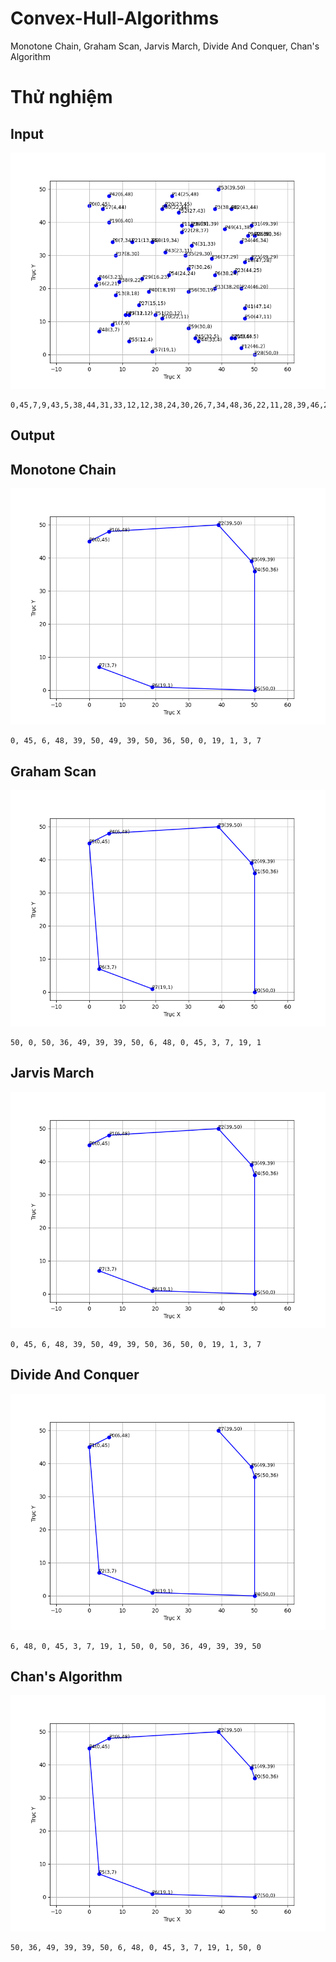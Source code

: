 # Convex-Hull-Algorithms
Monotone Chain, Graham Scan, Jarvis March, Divide And Conquer, Chan's Algorithm
# Thử nghiệm
## Input
![Testcase](Screenshot/Testcase.png)
```
0,45,7,9,43,5,38,44,31,33,12,12,38,24,30,26,7,34,48,36,22,11,28,39,46,2,8,18,25,48,44,5,2,21,4,44,47,28,6,40,23,45,13,34,28,37,44,25,46,20,49,29,50,36,15,15,50,0,16,23,22,44,49,39,43,44,38,20,46,34,29,30,37,29,8,30,9,22,31,39,18,19,47,14,6,48,23,31,33,4,32,5,3,23,11,12,3,7,41,38,47,11,20,12,27,43,39,50,24,24,12,4,30,19,19,1,19,34,30,8
```
## Output
## Monotone Chain
![Monotone Chain Output](Screenshot/MonotoneChain.png)
```
0, 45, 6, 48, 39, 50, 49, 39, 50, 36, 50, 0, 19, 1, 3, 7
```
## Graham Scan
![Graham Scan Output](Screenshot/GrahamScan.png)
```
50, 0, 50, 36, 49, 39, 39, 50, 6, 48, 0, 45, 3, 7, 19, 1
```
## Jarvis March
![Jarvis March Output](Screenshot/JarvisMarch.png)
```
0, 45, 6, 48, 39, 50, 49, 39, 50, 36, 50, 0, 19, 1, 3, 7
```
## Divide And Conquer
![Divide And Conquer Output](Screenshot/DivideAndConquer.png)
```
6, 48, 0, 45, 3, 7, 19, 1, 50, 0, 50, 36, 49, 39, 39, 50
```
## Chan's Algorithm
![Chan's Algorithm Output](Screenshot/ChansAlgorithm.png)
```
50, 36, 49, 39, 39, 50, 6, 48, 0, 45, 3, 7, 19, 1, 50, 0
```
